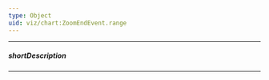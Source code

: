 ```yaml
---
type: Object
uid: viz/chart:ZoomEndEvent.range
---
```

---
##### shortDescription
<!-- Description goes here -->

---
<!-- Description goes here -->